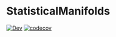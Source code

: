 # StatisticalManifolds

[![Dev](https://img.shields.io/badge/docs-dev-blue.svg)](https://Owner.github.io/StatisticalManifolds.jl/dev/)
[![codecov](https://codecov.io/gh/JuliaManifolds/StatisticalManifolds.jl/graph/badge.svg?token=C9fJAPAx7E)](https://codecov.io/gh/JuliaManifolds/StatisticalManifolds.jl)
